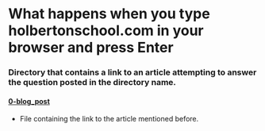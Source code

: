 # What happens when you type holbertonschool.com in your browser and press Enter
### Directory that contains a link to an article attempting to answer the question posted in the directory name.

#### [0-blog_post](./0-blog_post)
* File containing the link to the article mentioned before.
